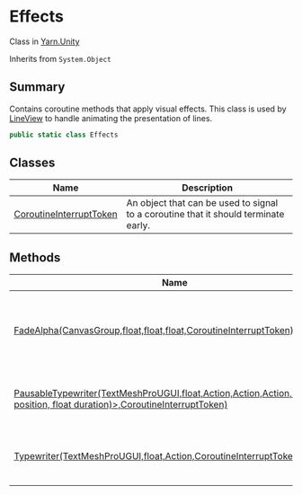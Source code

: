 # Effects

Class in [Yarn.Unity](../)

Inherits from `System.Object`

## Summary

Contains coroutine methods that apply visual effects. This class is used by [LineView](../yarn.unity.lineview/) to handle animating the presentation of lines.

```csharp
public static class Effects
```

## Classes

| Name                                                                   | Description                                                                         |
| ---------------------------------------------------------------------- | ----------------------------------------------------------------------------------- |
| [CoroutineInterruptToken](yarn.unity.effects.coroutineinterrupttoken/) | An object that can be used to signal to a coroutine that it should terminate early. |

## Methods

| Name                                                                                                                                                                     | Description                                                                                                                                                    |
| ------------------------------------------------------------------------------------------------------------------------------------------------------------------------ | -------------------------------------------------------------------------------------------------------------------------------------------------------------- |
| [FadeAlpha(CanvasGroup,float,float,float,CoroutineInterruptToken)](yarn.unity.effects.fadealpha.md)                                                                      | A coroutine that fades a `UnityEngine.CanvasGroup` object's opacity from `from` to `to` over the course of `fadeTime` seconds, and then invokes `onComplete` . |
| [PausableTypewriter(TextMeshProUGUI,float,Action,Action,Action,Stack<(int position, float duration)>,CoroutineInterruptToken)](yarn.unity.effects.pausabletypewriter.md) | A coroutine that gradually reveals the text in a `TMPro.TextMeshProUGUI` object over time.                                                                     |
| [Typewriter(TextMeshProUGUI,float,Action,CoroutineInterruptToken)](yarn.unity.effects.typewriter.md)                                                                     | A coroutine that gradually reveals the text in a `TMPro.TextMeshProUGUI` object over time.                                                                     |

